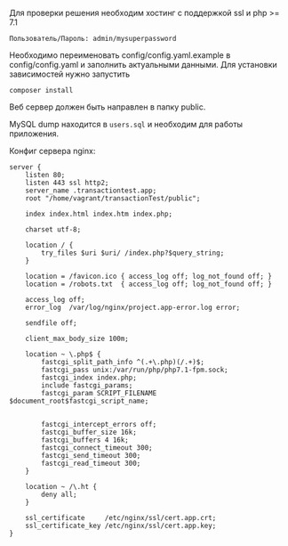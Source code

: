 Для проверки решения необходим хостинг с поддержкой ssl и php >= 7.1

```
Пользователь/Пароль: admin/mysuperpassword
```

Необходимо переименовать config/config.yaml.example в config/config.yaml и заполнить актуальными данными.
Для установки зависимостей нужно запустить
```
composer install
```
Веб сервер должен быть направлен в папку public.

MySQL dump находится в ```users.sql``` и необходим для работы приложения.

Конфиг сервера nginx:
```
server {
    listen 80;
    listen 443 ssl http2;
    server_name .transactiontest.app;
    root "/home/vagrant/transactionTest/public";

    index index.html index.htm index.php;

    charset utf-8;

    location / {
        try_files $uri $uri/ /index.php?$query_string;
    }

    location = /favicon.ico { access_log off; log_not_found off; }
    location = /robots.txt  { access_log off; log_not_found off; }

    access_log off;
    error_log  /var/log/nginx/project.app-error.log error;

    sendfile off;

    client_max_body_size 100m;

    location ~ \.php$ {
        fastcgi_split_path_info ^(.+\.php)(/.+)$;
        fastcgi_pass unix:/var/run/php/php7.1-fpm.sock;
        fastcgi_index index.php;
        include fastcgi_params;
        fastcgi_param SCRIPT_FILENAME $document_root$fastcgi_script_name;


        fastcgi_intercept_errors off;
        fastcgi_buffer_size 16k;
        fastcgi_buffers 4 16k;
        fastcgi_connect_timeout 300;
        fastcgi_send_timeout 300;
        fastcgi_read_timeout 300;
    }

    location ~ /\.ht {
        deny all;
    }

    ssl_certificate     /etc/nginx/ssl/cert.app.crt;
    ssl_certificate_key /etc/nginx/ssl/cert.app.key;
}
```
